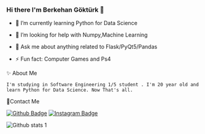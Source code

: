 ### Hi there I'm Berkehan Göktürk 👋




- 🌱 I’m currently learning Python for Data Science  

- 🤔 I’m looking for help with Numpy,Machine Learning

- 💬 Ask me about anything related to Flask/PyQt5/Pandas

- ⚡ Fun fact: Computer Games and Ps4



<g-emoji class="g-emoji" alias="sparkles" fallback-src="https://github.githubassets.com/images/icons/emoji/unicode/2728.png">
✨</g-emoji> About Me

    I'm studying in Software Engineering 1/5 student . I'm 20 year old and learn Python for Data Science. Now That's all.


<g-emoji class="g-emoji" alias="link" fallback-src="https://github.githubassets.com/images/icons/emoji/unicode/1f517.png">🔗</g-emoji>Contact Me

[![Github Badge](https://img.shields.io/badge/-Github-000?style=quare&labelColor=000&logo=Github&logoColor=white&link=link)](link) 
[![Instagram Badge](https://img.shields.io/badge/-Instagram-C13584?style=flat-quare&labelColor=C13584&logo=instagram&logoColor=white&link=link)](https://www.instagram.com/berkehan_gokturk/) 



![Github stats 1](https://github-readme-stats.vercel.app/api?username=BerkeGokturk71&show_icons=true&theme=gradient)
